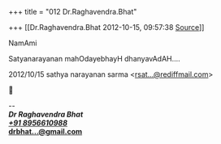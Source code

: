 +++
title = "012 Dr.Raghavendra.Bhat"

+++
[[Dr.Raghavendra.Bhat	2012-10-15, 09:57:38 [Source](https://groups.google.com/g/bvparishat/c/Qtf_RwBIRvw)]]



NamAmi

  

Satyanarayanan mahOdayebhayH dhanyavAdAH....  
  

2012/10/15 sathya narayanan sarma \<[rsat...@rediffmail.com]()\>



  
  

  

--  
***Dr Raghavendra Bhat  
[+91 8956610988](tel:+91%2089566%2010988)*  
[drbhat...@gmail.com]()**  
  


